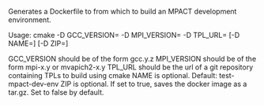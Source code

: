 Generates a Dockerfile to from which to build an MPACT development environment.

Usage: cmake -D GCC_VERSION= -D MPI_VERSION= -D TPL_URL= [-D NAME=] [-D ZIP=]

GCC_VERSION should be of the form gcc.y.z
MPI_VERSION should be of the form mpi-x.y or mvapich2-x.y
TPL_URL should be the url of a git repository containing TPLs to build using cmake
NAME is optional. Default: test-mpact-dev-env
ZIP is optional. If set to true, saves the docker image as a tar.gz. Set to false by default.
